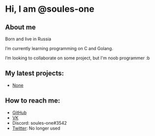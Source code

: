 # Hi, I am @soules-one
## About me
Born and live in Russia

I’m currently learning programming on C and Golang.

I’m looking to collaborate on some project, but I'm noob programmer :b
## My latest projects:
* [None](_)

## How to reach me:
* [GitHub](https://github.com/soules-one/)
* [VK](https://vk.com/soulezz)
* Discord: soules-one#3542
* [Twitter](https://twitter.com/soules_one): No longer used
